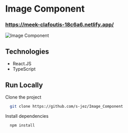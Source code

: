 
# Image Component

### https://meek-clafoutis-18c6a6.netlify.app/

![Image Component](https://i.imgur.com/iU6kkor.jpeg)


## Technologies

- React.JS
- TypeScript

## Run Locally

Clone the project

```bash
  git clone https://github.com/s-jez/Image_Component
```



Install dependencies

```bash
  npm install
```

